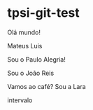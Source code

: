 # tpsi-git-test

Olá mundo!



 


Mateus Luis

Sou o Paulo Alegria!

Sou o João Reis


Vamos ao café?
Sou a Lara 


intervalo
